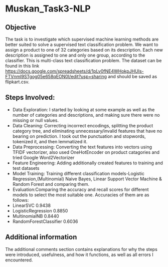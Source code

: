 # Muskan_Task3-NLP

## Objective
The task is to investigate which supervised machine learning methods are better suited to solve a supervised text classification problem.
We want to assign a product to one of 32 categories based on its description. Each new description is assigned to one and only one group, according to the classifier. This is multi-class text classification problem. The dataset can be found in this link https://docs.google.com/spreadsheets/d/1pLv0fNE4WHokpJHUIs-FTVnmI9STgog05e658qEON0I/edit?usp=sharing
and should be saved as flipkart.csv.

## Steps Involved:

* Data Exploration:
I started by looking at some example as well as the number of categories and descriptions, and making sure there were no missing or null values.
* Data Cleaning:
Correcting incorrect encodings, splitting the product category tree, and eliminating unnecessary/invalid features that have no bearing on prediction. I took out the punctuation and stopwords, tokenized it, and then lemmatized it.
* Data Preprocessing:
Converting the text features into vectors using TFIDF vectorizer, also used OneHotEncoder on product catagories and tried Google Word2Vectorizer
* Feature Engineering: 
Adding additionally created features to training and test datasets
* Model Training:
Training different classification models-Logistic Regression,(Multinomial) Naive Bayes, Linear Support Vector Machine
& Random Forest and comparing them.
* Evaluation:Comparing the accuracy and recall scores for different models to select the most suitable one. Accuracies of them are as follows:
* LinearSVC                 0.9438
* LogisticRegression        0.8850
* MultinomialNB             0.8440
* RandomForestClassifier    0.6036

## Additional information 
The additional comments section contains explanations for why the steps were introduced, usefulness, and how it functions, as well as all errors I encountered.
